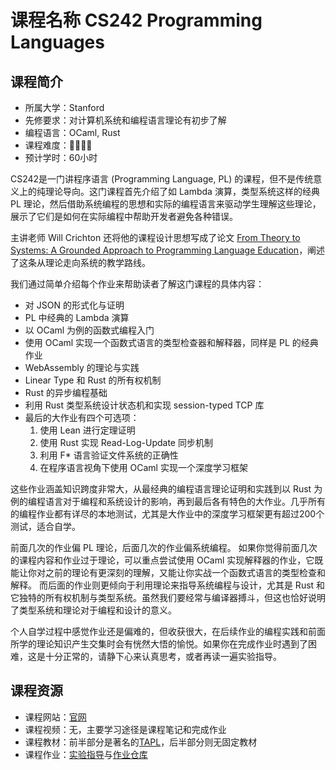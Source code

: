 # 课程名称 CS242 Programming Languages

## 课程简介

- 所属大学：Stanford
- 先修要求：对计算机系统和编程语言理论有初步了解
- 编程语言：OCaml, Rust
- 课程难度：🌟🌟🌟🌟
- 预计学时：60小时

CS242是一门讲程序语言 (Programming Language, PL) 的课程，但不是传统意义上的纯理论导向。这门课程首先介绍了如 Lambda 演算，类型系统这样的经典 PL 理论，然后借助系统编程的思想和实际的编程语言来驱动学生理解这些理论，展示了它们是如何在实际编程中帮助开发者避免各种错误。

主讲老师 Will Crichton 还将他的课程设计思想写成了论文 [From Theory to Systems: A Grounded Approach to Programming Language Education](https://arxiv.org/abs/1904.06750)，阐述了这条从理论走向系统的教学路线。

我们通过简单介绍每个作业来帮助读者了解这门课程的具体内容：

- 对 JSON 的形式化与证明
- PL 中经典的 Lambda 演算
- 以 OCaml 为例的函数式编程入门
- 使用 OCaml 实现一个函数式语言的类型检查器和解释器，同样是 PL 的经典作业
- WebAssembly 的理论与实践
- Linear Type 和 Rust 的所有权机制
- Rust 的异步编程基础
- 利用 Rust 类型系统设计状态机和实现 session-typed TCP 库
- 最后的大作业有四个可选项：
    1. 使用 Lean 进行定理证明
    2. 使用 Rust 实现 Read-Log-Update 同步机制
    3. 利用 F* 语言验证文件系统的正确性
    4. 在程序语言视角下使用 OCaml 实现一个深度学习框架

这些作业涵盖知识跨度非常大，从最经典的编程语言理论证明和实践到以 Rust 为例的编程语言对于编程和系统设计的影响，再到最后各有特色的大作业。几乎所有的编程作业都有详尽的本地测试，尤其是大作业中的深度学习框架更有超过200个测试，适合自学。

前面几次的作业偏 PL 理论，后面几次的作业偏系统编程。
如果你觉得前面几次的课程内容和作业过于理论，可以重点尝试使用 OCaml 实现解释器的作业，它既能让你对之前的理论有更深刻的理解，又能让你实战一个函数式语言的类型检查和解释。
而后面的作业则更倾向于利用理论来指导系统编程与设计，尤其是 Rust 和它独特的所有权机制与类型系统。虽然我们要经常与编译器搏斗，但这也恰好说明了类型系统和理论对于编程和设计的意义。

个人自学过程中感觉作业还是偏难的，但收获很大，在后续作业的编程实践和前面所学的理论知识产生交集时会有恍然大悟的愉悦。如果你在完成作业时遇到了困难，这是十分正常的，请静下心来认真思考，或者再读一遍实验指导。

## 课程资源

- 课程网站：[官网](https://stanford-cs242.github.io/f19/)
- 课程视频：无，主要学习途径是课程笔记和完成作业
- 课程教材：前半部分是著名的[TAPL](https://www.cis.upenn.edu/~bcpierce/tapl/)，后半部分则无固定教材
- 课程作业：[实验指导](https://stanford-cs242.github.io/f19/assignments/)与[作业仓库](https://github.com/stanford-cs242/f19-assignments)
